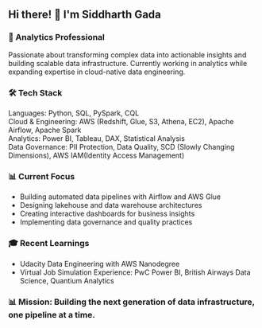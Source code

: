 ## Hi there! 👋 I'm Siddharth Gada

### 🚀 Analytics Professional
Passionate about transforming complex data into actionable insights and building scalable data infrastructure. Currently working in analytics while expanding expertise in cloud-native data engineering.

### 🛠️ Tech Stack
Languages: Python, SQL, PySpark, CQL <br>
Cloud & Engineering: AWS (Redshift, Glue, S3, Athena, EC2), Apache Airflow, Apache Spark<br>
Analytics: Power BI, Tableau, DAX, Statistical Analysis<br>
Data Governance: PII Protection, Data Quality, SCD (Slowly Changing Dimensions), AWS IAM(Identity Access Management) <br>

### 📊 Current Focus
- Building automated data pipelines with Airflow and AWS Glue
- Designing lakehouse and data warehouse architectures
- Creating interactive dashboards for business insights
- Implementing data governance and quality practices

### 🎓 Recent Learnings
- Udacity Data Engineering with AWS Nanodegree
- Virtual Job Simulation Experience: PwC Power BI, British Airways Data Science, Quantium Analytics

### 📊 Mission: Building the next generation of data infrastructure, one pipeline at a time.
